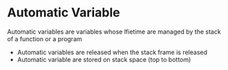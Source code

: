 # Automatic Variable

Automatic variables are variables whose lfietime are managed by the stack of a
function or a program

- Automatic variables are released when the stack frame is released
- Automatic variable are stored on stack space (top to bottom)
